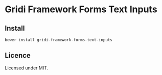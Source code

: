 # Gridi Framework Forms Text Inputs

## Install
`bower install gridi-framework-forms-text-inputs`

## Licence

Licensed under MIT.